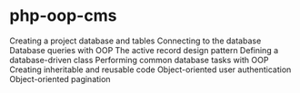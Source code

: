 # php-oop-cms
  Creating a project database and tables
  Connecting to the database
  Database queries with OOP
  The active record design pattern
  Defining a database-driven class
  Performing common database tasks with OOP
  Creating inheritable and reusable code
  Object-oriented user authentication
  Object-oriented pagination
